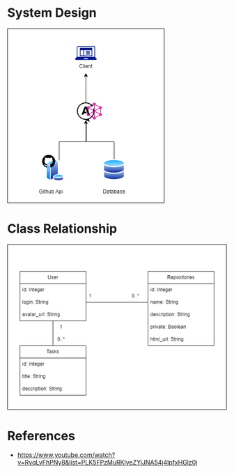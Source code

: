 # System Design

<img src="assets/systemdesign.drawio.png">

# Class Relationship

<img src="./assets/classdiagram.drawio.png">

# References

- https://www.youtube.com/watch?v=RyqLvFhPNy8&list=PLK5FPzMuRKlyeZYiJNA54j4lpfxHGlz0j
